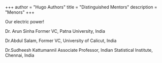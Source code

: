 +++
author = "Hugo Authors"
title = "Distinguished Mentors"
description = "Menors"
+++

Our electric power!
<!--more-->

Dr. Arun Sinha Former VC, Patna University, India

Dr.Abdul Salam, Former VC, University of Calicut, India

Dr.Sudheesh Kattumannil Associate Professor, Indian Statistical Institute, Chennai, India

